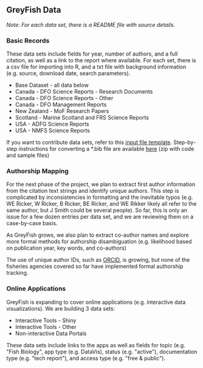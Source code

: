 
## GreyFish Data

*Note: For each data set, there is a README file with source details.*

### Basic Records

These data sets include fields for year, number of authors, and a full citation, as well as a link to the report where available. For each set, there is a csv file for importing into R, and a txt file with background information (e.g. source, download date, search parameters).

* Base Dataset - all data below
* Canada - DFO Science Reports - Research Documents
* Canada - DFO Science Reports - Other
* Canada - DFO Management Reports
* New Zealand - MoF Research Papers
* Scotland - Marine Scotland and FRS Science Reports
* USA - ADFG Science Reports
* USA - NMFS Science Reports

If you want to contribute data sets, refer to this [input file template](http://solv.ca/GreyFish/Tools/GreyFish_DataTemplate.csv).
Step-by-step instructions for converting a *.bib file are available
 [here](http://solv.ca/GreyFish/Tools/GreyFish_ConvertingABibFile.zip)
 (zip with code and sample files)




### Authorship Mapping

For the next phase of the project, we plan to extract
 first author information from the citation text strings and identify
 unique authors. This step is complicated by inconsistencies in formatting and the 
 inevitable typos (e.g. WE Ricker, W Ricker, B Ricker, BE Ricker, and WE Rikker likely 
 all refer to the same author, but J Smith could be several people). 
 So far, this is only an issue for a few dozen entries per data set, 
 and we are reviewing them on a case-by-case basis.

As GreyFish grows, we also plan to extract co-author names and explore more 
formal methods for authorship disambiguation 
(e.g. likelihood based on publication year, key words, and co-authors)

The use of unique author IDs, such as [ORCID](http://orcid.org/), is growing, but none 
of the fisheries agencies covered so far have implemented formal authorship tracking.

### Online Applications

GreyFish is expanding to cover online applications (e.g. interactive data visualizations). 
We are building 3 data sets:

* Interactive Tools - Shiny
* Interactive Tools - Other
* Non-interactive Data Portals

These data sets include links to the apps as well as fields for topic (e.g. "Fish Biology", app type (e.g. DataVis), status (e.g. "active"),
documentation type (e.g. "tech report"), and access type (e.g. "free & public").


